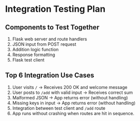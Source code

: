 # Integration Testing Plan

## Components to Test Together

1. Flask web server and route handlers
2. JSON input from POST request
3. Addition logic function
4. Response formatting
5. Flask test client

## Top 6 Integration Use Cases

1. User visits `/` → Receives 200 OK and welcome message
2. User posts to `/add` with valid input → Receives correct sum
3. Malformed JSON → App returns error (without handling)
4. Missing keys in input → App returns error (without handling)
5. Integration between test client and `/add` route
6. App runs without crashing when routes are hit in sequence.
